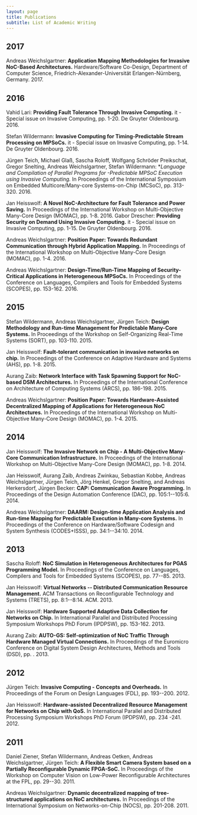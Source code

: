 ```yaml
---
layout: page
title: Publications
subtitle: List of Academic Writing
---
```

## 2017
Andreas Weichslgartner: **Application Mapping Methodologies for Invasive NoC-Based Architectures.** Hardware/Software Co-Design, Department of Computer Science, Friedrich-Alexander-Universität Erlangen-Nürnberg, Germany. 2017.

## 2016
Vahid Lari: **Providing Fault Tolerance Through Invasive Computing.** it - Special issue on Invasive Computing, pp. 1-20. De Gruyter Oldenbourg. 2016.

Stefan Wildermann: **Invasive Computing for Timing-Predictable Stream Processing on MPSoCs.** it - Special issue on Invasive Computing, pp. 1-14. De Gruyter Oldenbourg. 2016.

Jürgen Teich, Michael Glaß, Sascha Roloff, Wolfgang Schröder Preikschat, Gregor Snelting, Andreas Weichslgartner, Stefan Wildermann: **Language and Compilation of Parallel Programs for *-Predictable MPSoC Execution using Invasive Computing.**  In Proceedings of the International Symposium on Embedded Multicore/Many-core Systems-on-Chip (MCSoC), pp. 313-320. 2016.

Jan Heisswolf: **A Novel NoC-Architecture for Fault Tolerance and Power Saving.**  In Proceedings of the International Workshop on Multi-Objective Many-Core Design (MOMAC), pp. 1-8. 2016.
Gabor Drescher: **Providing Security on Demand Using Invasive Computing.** it - Special issue on Invasive Computing, pp. 1-15. De Gruyter Oldenbourg. 2016.

Andreas Weichslgartner: **Position Paper: Towards Redundant Communication through Hybrid Application Mapping.**  In Proceedings of the International Workshop on Multi-Objective Many-Core Design (MOMAC), pp. 1-4. 2016.

Andreas Weichslgartner: **Design-Time/Run-Time Mapping of Security-Critical Applications in Heterogeneous MPSoCs.**  In Proceedings of the Conference on Languages, Compilers and Tools for Embedded Systems (SCOPES), pp. 153-162. 2016.

## 2015
Stefan Wildermann, Andreas Weichslgartner, Jürgen Teich: **Design Methodology and Run-time Management for Predictable Many-Core Systems.**  In Proceedings of the Workshop on Self-Organizing Real-Time Systems (SORT), pp. 103-110. 2015.

Jan Heisswolf: **Fault-tolerant communication in invasive networks on chip.**  In Proceedings of the Conference on Adaptive Hardware and Systems (AHS), pp. 1-8. 2015.

Aurang Zaib: **Network Interface with Task Spawning Support for NoC-based DSM Architectures.**  In Proceedings of the International Conference on Architecture of Computing Systems (ARCS), pp. 186-198. 2015.

Andreas Weichslgartner: **Position Paper: Towards Hardware-Assisted Decentralized Mapping of Applications for Heterogeneous NoC Architectures.**  In Proceedings of the International Workshop on Multi-Objective Many-Core Design (MOMAC), pp. 1-4. 2015.

## 2014
Jan Heisswolf: **The Invasive Network on Chip - A Multi-Objective Many-Core Communication Infrastructure.**  In Proceedings of the International Workshop on Multi-Objective Many-Core Design (MOMAC), pp. 1-8. 2014.

Jan Heisswolf, Aurang Zaib, Andreas Zwinkau, Sebastian Kobbe, Andreas Weichslgartner, Jürgen Teich, Jörg Henkel, Gregor Snelting, and Andreas Herkersdorf,  Jürgen Becker: **CAP: Communication Aware Programming.**  In Proceedings of the Design Automation Conference (DAC), pp. 105:1--105:6. 2014.

Andreas Weichslgartner: **DAARM: Design-time Application Analysis and Run-time Mapping for Predictable Execution in Many-core Systems.**  In Proceedings of the Conference on Hardware/Software Codesign and System Synthesis (CODES+ISSS), pp. 34:1--34:10. 2014.

## 2013
Sascha Roloff: **NoC Simulation in Heterogeneous Architectures for PGAS Programming Model.**  In Proceedings of the Conference on Languages, Compilers and Tools for Embedded Systems (SCOPES), pp. 77--85. 2013.

Jan Heisswolf: **Virtual Networks -- Distributed Communication Resource Management.** ACM Transactions on Reconfigurable Technology and Systems (TRETS), pp. 8:1--8:14. ACM. 2013.

Jan Heisswolf: **Hardware Supported Adaptive Data Collection for Networks on Chip.**  In International Parallel and Distributed Processing Symposium Workshops PhD Forum (IPDPSW), pp. 153-162. 2013.

Aurang Zaib: **AUTO-GS: Self-optimization of NoC Traffic Through Hardware Managed Virtual Connections.**  In Proceedings of the Euromicro Conference on Digital System Design Architectures, Methods and Tools (DSD), pp. . 2013.

## 2012
Jürgen Teich: **Invasive Computing - Concepts and Overheads.**  In Proceedings of the Forum on Design Languages (FDL), pp. 193--200. 2012.

Jan Heisswolf: **Hardware-assisted Decentralized Resource Management for Networks on Chip with QoS.**  In International Parallel and Distributed Processing Symposium Workshops PhD Forum (IPDPSW), pp. 234 -241. 2012.

## 2011
Daniel Ziener, Stefan Wildermann, Andreas Oetken, Andreas Weichslgartner, Jürgen Teich: **A Flexible Smart Camera System based on a Partially Reconfigurable Dynamic FPGA-SoC.**  In Proceedings of the Workshop on Computer Vision on Low-Power Reconfigurable Architectures at the FPL, pp. 29--30. 2011.

Andreas Weichslgartner: **Dynamic decentralized mapping of tree-structured applications on NoC architectures.**  In Proceedings of the International Symposium on Networks-on-Chip (NOCS), pp. 201-208. 2011.
